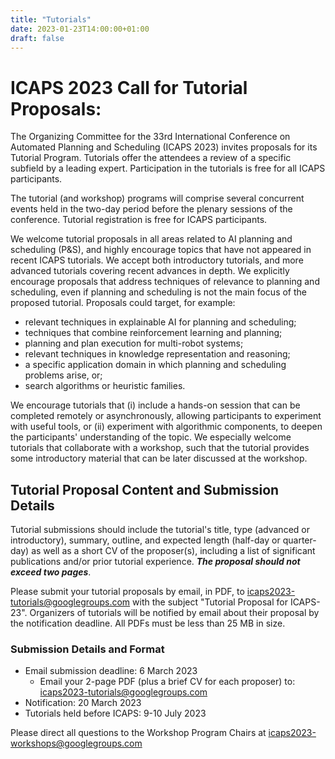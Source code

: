 ```yaml
---
title: "Tutorials"
date: 2023-01-23T14:00:00+01:00
draft: false
---
```


# ICAPS 2023 Call for Tutorial Proposals:

The Organizing Committee for the 33rd International Conference on Automated Planning and Scheduling (ICAPS 2023) invites proposals for its Tutorial Program. Tutorials offer the attendees a review of a specific subfield by a leading expert. Participation in the tutorials is free for all ICAPS participants. 

The tutorial (and workshop) programs will comprise several concurrent events held in the two-day period before the plenary sessions of the conference. Tutorial registration is free for ICAPS participants.

We welcome tutorial proposals in all areas related to AI planning and scheduling (P&S), and highly encourage topics that have not appeared in recent ICAPS tutorials. We accept both introductory tutorials, and more advanced tutorials covering recent advances in depth. We explicitly encourage proposals that address techniques of relevance to planning and scheduling, even if planning and scheduling is not the main focus of the proposed tutorial. Proposals could target, for example:

- relevant techniques in explainable AI for planning and scheduling;
- techniques that combine reinforcement learning and planning;
- planning and plan execution for multi-robot systems;
- relevant techniques in knowledge representation and reasoning;
- a specific application domain in which planning and scheduling problems arise, or;
- search algorithms or heuristic families.

We encourage tutorials that (i) include a hands-on session that can be completed remotely or asynchronously, allowing participants to experiment with useful tools, or (ii) experiment with algorithmic components, to deepen the participants' understanding of the topic. We especially welcome tutorials that collaborate with a workshop, such that the tutorial provides some introductory material that can be later discussed at the workshop.

## Tutorial Proposal Content and Submission Details

Tutorial submissions should include the tutorial's title, type (advanced or introductory), summary, outline, and expected length (half-day or quarter-day) as well as a short CV of the proposer(s), including a list of significant publications and/or prior tutorial experience. ***The proposal should not exceed two pages***.

Please submit your tutorial proposals by email, in PDF, to <icaps2023-tutorials@googlegroups.com> with the subject "Tutorial Proposal for ICAPS-23".  Organizers of tutorials will be notified by email about their proposal by the notification deadline.  All PDFs must be less than 25 MB in size.

### Submission Details and Format

- Email submission deadline: 6 March 2023
	- Email your 2-page PDF (plus a brief CV for each proposer) to: <icaps2023-tutorials@googlegroups.com>
- Notification: 20 March 2023
- Tutorials held before ICAPS: 9-10 July 2023


Please direct all questions to the Workshop Program Chairs at <icaps2023-workshops@googlegroups.com>


